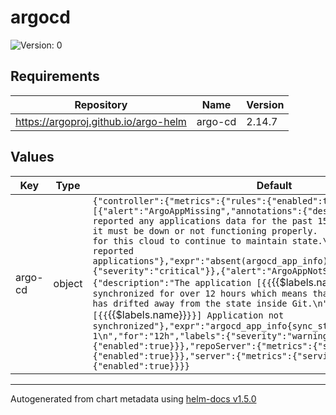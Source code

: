 # argocd

![Version: 0](https://img.shields.io/badge/Version-0-informational?style=flat-square)

## Requirements

| Repository | Name | Version |
|------------|------|---------|
| https://argoproj.github.io/argo-helm | argo-cd | 2.14.7 |

## Values

| Key | Type | Default | Description |
|-----|------|---------|-------------|
| argo-cd | object | `{"controller":{"metrics":{"rules":{"enabled":true,"spec":[{"alert":"ArgoAppMissing","annotations":{"description":"ArgoCD has not reported any applications data for the past 15 minutes which means that it must be down or not functioning properly.  This needs to be resolved for this cloud to continue to maintain state.\n","summary":"[ArgoCD] No reported applications"},"expr":"absent(argocd_app_info)\n","for":"15m","labels":{"severity":"critical"}},{"alert":"ArgoAppNotSynced","annotations":{"description":"The application [{{`{{$labels.name}}`}} has not been synchronized for over 12 hours which means that the state of this cloud has drifted away from the state inside Git.\n","summary":"[{{`{{$labels.name}}`}}] Application not synchronized"},"expr":"argocd_app_info{sync_status!=\"Synced\"} == 1\n","for":"12h","labels":{"severity":"warning"}}]},"serviceMonitor":{"enabled":true}}},"repoServer":{"metrics":{"serviceMonitor":{"enabled":true}}},"server":{"metrics":{"serviceMonitor":{"enabled":true}}}}` | Values passed to the argo-cd chart |

----------------------------------------------
Autogenerated from chart metadata using [helm-docs v1.5.0](https://github.com/norwoodj/helm-docs/releases/v1.5.0)
